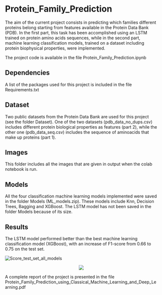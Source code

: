 # Protein_Family_Prediction
The aim of the current project consists in predicting which families different proteins belong starting from features available in the Protein Data Bank (PDB). In the first part, this task has been accomplished using an LSTM trained on protein amino acids sequences, while in the second part, machine learning classification models, trained on a dataset including protein biophysical properties, were implemented. 

The project code is available in the file Protein_Family_Prediction.ipynb

## Dependencies
A list of the packages used for this project is included in the file Requirements.txt

## Dataset
Two public datasets from the Protein Data Bank are used for this project (see the folder Dataset). One of the two datasets (pdb_data_no_dups.csv) includes different protein biological properties as features (part 2), while the other one (pdb_data_seq.csv) includes the sequence of aminoacids that make up proteins (part 1).

## Images
This folder includes all the images that are given in output when the colab notebook is run. 

## Models
All the four classification machine learning models implemented were saved in the folder Models (ML_models.zip). These models include Knn, Decision Trees, Bagging and XGBoost. The LSTM model has not been saved in the folder Models because of its size. 

## Results 
The LSTM model performed better than the best machine learning classification model (XGBoost), with an increase of F1-score from 0.66 to 0.75 on the test set.


![Score_test_set_all_models](https://user-images.githubusercontent.com/98240588/209311410-da40a208-49ba-43b2-a741-c897dc3a183c.png)


<p align="center">
  <img src=https://user-images.githubusercontent.com/98240588/209311410-da40a208-49ba-43b2-a741-c897dc3a183c.png>
</p>


A complete report of the project is presented in the file Protein_Family_Prediction_using_Classical_Machine_Learning_and_Deep_Learning.pdf
